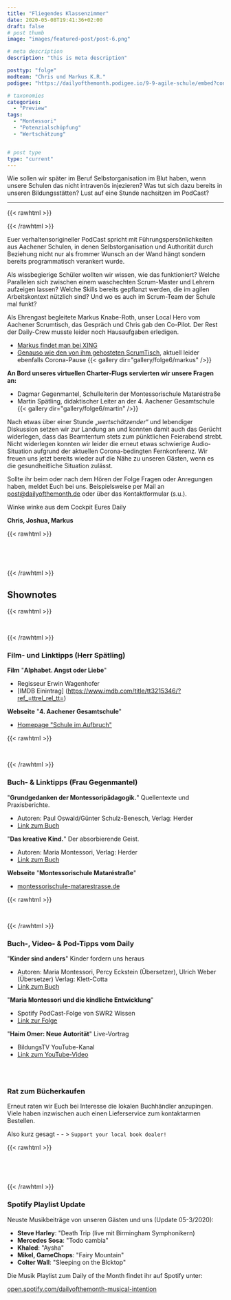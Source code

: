 ```yaml
---
title: "Fliegendes Klassenzimmer"
date: 2020-05-08T19:41:36+02:00
draft: false
# post thumb
image: "images/featured-post/post-6.png"

# meta description
description: "this is meta description"

posttyp: "folge"
modteam: "Chris und Markus K.R."
podigee: "https://dailyofthemonth.podigee.io/9-9-agile-schule/embed?context=external"

# taxonomies
categories: 
  - "Preview"
tags:
  - "Montessori"
  - "Potenzialschöpfung"
  - "Wertschätzung"


# post type
type: "current"
---
```


Wie sollen wir später im Beruf Selbstorganisation im Blut haben, wenn unsere Schulen das nicht intravenös injezieren? Was tut sich dazu bereits in unseren Bildungsstätten? Lust auf eine Stunde nachsitzen im PodCast?


---
{{< rawhtml >}}
<script class="podigee-podcast-player" src="https://cdn.podigee.com/podcast-player/javascripts/podigee-podcast-player.js" data-configuration="https://dailyofthemonth.podigee.io/9-9-agile-schule/embed?context=external"></script>
{{< /rawhtml >}}

Euer verhaltensorigineller PodCast spricht mit Führungspersönlichkeiten aus Aachener Schulen, in denen Selbstorganisation und Authorität durch Beziehung nicht nur als frommer Wunsch an der Wand hängt sondern bereits programmatisch verankert wurde. 

Als wissbegierige Schüler wollten wir wissen, wie das funktioniert? Welche Parallelen sich zwischen einem waschechten Scrum-Master und Lehrern aufzeigen lassen? Welche Skills bereits gepflanzt werden, die im agilen Arbeitskontext nützlich sind? Und wo es auch im Scrum-Team der Schule mal funkt?

Als Ehrengast begleitete Markus Knabe-Roth, unser Local Hero vom Aachener Scrumtisch, das Gespräch und Chris gab den Co-Pilot. Der Rest der Daily-Crew musste leider noch Hausaufgaben erledigen.

  - [Markus findet man bei XING](https://www.xing.com/profile/Markus_KnabeRoth)
  - [Genauso wie den von ihm gehosteten ScrumTisch](https://www.xing.com/communities/groups/scrumtisch-aachen-a110-1002514/about), aktuell leider ebenfalls Corona-Pause
{{< gallery dir="gallery/folge6/markus" />}}

**An Bord unseres virtuellen Charter-Flugs servierten wir unsere Fragen an:**
  -	Dagmar Gegenmantel, Schulleiterin der Montessorischule Mataréstraße
  -	Martin Spätling, didaktischer Leiter an der 4. Aachener Gesamtschule
{{< gallery dir="gallery/folge6/martin" />}}

Nach etwas über einer Stunde „*wertschätzender*“ und lebendiger Diskussion setzen wir zur Landung an und konnten damit auch das Gerücht widerlegen, dass das Beamtentum stets zum pünktlichen Feierabend strebt.
Nicht widerlegen konnten wir leider die erneut etwas schwierige Audio-Situation aufgrund der aktuellen Corona-bedingten Fernkonferenz. Wir freuen uns jetzt bereits wieder auf die Nähe zu unseren Gästen, wenn es die gesundheitliche Situation zulässt.

Sollte ihr beim oder nach dem Hören der Folge Fragen oder Anregungen haben, meldet Euch bei uns.
Beispielsweise per Mail an [post@dailyofthemonth.de](mailto:post@dailyofthemonth.de) oder über das Kontaktformular (s.u.).

Winke winke aus dem Cockpit Eures Daily 

**Chris, Joshua, Markus**



{{< rawhtml >}}<!--Abstand 60px --> <div style="padding-top:60px;"></div>{{< /rawhtml >}}

## Shownotes 

{{< rawhtml >}}<!--Abstand 60px --> <div style="padding-top:30px;"></div>{{< /rawhtml >}}

### Film- und Linktipps (Herr Spätling)

**Film** "**Alphabet. Angst oder Liebe**" 
  - Regisseur Erwin Wagenhofer
  - [IMDB Einintrag] (https://www.imdb.com/title/tt3215346/?ref_=ttrel_rel_tt=)

**Webseite** "**4. Aachener Gesamtschule**"

- [Homepage "Schule im Aufbruch"](https://www.aachener-gesamt.schule/ueber-uns/)


{{< rawhtml >}}<!--Abstand 60px --> <div style="padding-top:30px;"></div>{{< /rawhtml >}}

### Buch- & Linktipps (Frau Gegenmantel)

"**Grundgedanken der Montessoripädagogik.**" Quellentexte und Praxisberichte.
  - Autoren: Paul Oswald/Günter Schulz-Benesch, Verlag: Herder
  - [Link zum Buch](https://www.herder.de/kindergarten-paedagogik-shop/grundgedanken-der-montessori-paedagogik-kartonierte-ausgabe/c-26/p-7940/)

"**Das kreative Kind.**" 
Der absorbierende Geist. 
  - Autoren: Maria Montessori, Verlag: Herder
  - [Link zum Buch](https://www.herder.de/kindergarten-paedagogik-shop/das-kreative-kind-gebundene-ausgabe/c-26/p-756/)

**Webseite** "**Montessorischule Mataréstraße**"
  - [montessorischule-matarestrasse.de](https://www.montessorischule-matarestrasse.de)

{{< rawhtml >}}<!--Abstand 60px --> <div style="padding-top:30px;"></div>{{< /rawhtml >}}

### Buch-, Video- & Pod-Tipps vom Daily

"**Kinder sind anders**" Kinder fordern uns heraus
  - Autoren: Maria Montessori, Percy Eckstein (Übersetzer), Ulrich Weber (Übersetzer) Verlag: Klett-Cotta
  - [Link zum Buch](https://www.klett-cotta.de/buch/Erziehungsratgeber/Kinder_sind_anders/5781)

"**Maria Montessori und die kindliche Entwicklung**"
  - Spotify PodCast-Folge von SWR2 Wissen
  - [Link zur Folge](https://open.spotify.com/episode/0NUjpD3ES3IdwSpumZYSQY?si=evvOUv7ZTdeLNrXTkmcvOw)

"**Haim Omer: Neue Autorität**" Live-Vortrag
  - BildungsTV YouTube-Kanal 
  - [Link zum YouTube-Video](https://www.youtube.com/watch?v=I83VwInV5Gg)
<div style="padding-bottom:30px;"></div>

### Rat zum Bücherkaufen
Erneut raten wir Euch bei Interesse die lokalen Buchhändler anzupingen. Viele haben inzwischen auch einen Lieferservice zum kontaktarmen Bestellen.


Also kurz gesagt - - > `Support your local book dealer!`

{{< rawhtml >}}<!--Abstand 60px --> <div style="padding-top:60px;"></div>{{< /rawhtml >}}

### Spotify Playlist Update

Neuste Musikbeiträge von unseren Gästen und uns (Update 05-3/2020):

- **Steve Harley**: "Death Trip (live mit Birmingham Symphonikern)
- **Mercedes Sosa**: "Todo cambia" 
- **Khaled**: "Aysha"
- **Mikel, GameChops**: "Fairy Mountain"
- **Colter Wall**: "Sleeping on the Blcktop"

Die Musik Playlist zum Daily of the Month findet ihr auf Spotify unter:

[open.spotify.com/dailyofthemonth-musical-intention](https://open.spotify.com/playlist/7JhdzxbDsQ5HByfS4KjI5e?si=zbzErbulQUqPZ12GdhNIwQ)